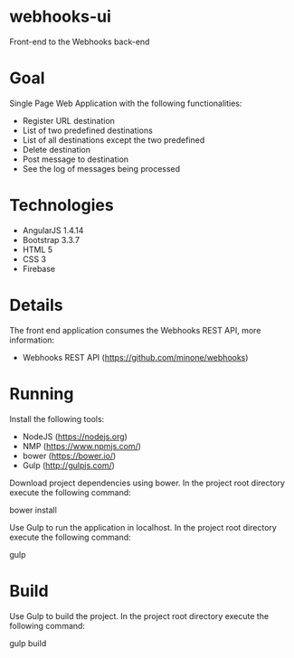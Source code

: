 # webhooks-ui
Front-end to the Webhooks back-end

# Goal

Single Page Web Application with the following functionalities:

* Register URL destination
* List of two predefined destinations
* List of all destinations except the two predefined
* Delete destination
* Post message to destination
* See the log of messages being processed

# Technologies

* AngularJS 1.4.14
* Bootstrap 3.3.7
* HTML 5
* CSS 3 
* Firebase

# Details

The front end application consumes the Webhooks REST API, more information:

* Webhooks REST API (https://github.com/minone/webhooks)

# Running 

Install the following tools: 

* NodeJS (https://nodejs.org) 
* NMP (https://www.npmjs.com/) 
* bower (https://bower.io/)
* Gulp (http://gulpjs.com/)

Download project dependencies using bower. In the project root directory execute the following command:

  bower install

Use Gulp to run the application in localhost. In the project root directory execute the following command:

  gulp
  
# Build

Use Gulp to build the project. In the project root directory execute the following command:
  
  gulp build

